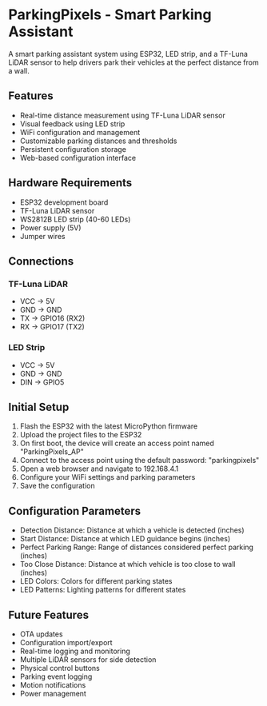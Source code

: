 # ParkingPixels - Smart Parking Assistant

A smart parking assistant system using ESP32, LED strip, and a TF-Luna LiDAR sensor to help drivers park their vehicles at the perfect distance from a wall.

## Features

- Real-time distance measurement using TF-Luna LiDAR sensor
- Visual feedback using LED strip
- WiFi configuration and management
- Customizable parking distances and thresholds
- Persistent configuration storage
- Web-based configuration interface

## Hardware Requirements

- ESP32 development board
- TF-Luna LiDAR sensor
- WS2812B LED strip (40-60 LEDs)
- Power supply (5V)
- Jumper wires

## Connections

### TF-Luna LiDAR
- VCC -> 5V
- GND -> GND
- TX -> GPIO16 (RX2)
- RX -> GPIO17 (TX2)

### LED Strip
- VCC -> 5V
- GND -> GND
- DIN -> GPIO5

## Initial Setup

1. Flash the ESP32 with the latest MicroPython firmware
2. Upload the project files to the ESP32
3. On first boot, the device will create an access point named "ParkingPixels_AP"
4. Connect to the access point using the default password: "parkingpixels"
5. Open a web browser and navigate to 192.168.4.1
6. Configure your WiFi settings and parking parameters
7. Save the configuration

## Configuration Parameters

- Detection Distance: Distance at which a vehicle is detected (inches)
- Start Distance: Distance at which LED guidance begins (inches)
- Perfect Parking Range: Range of distances considered perfect parking (inches)
- Too Close Distance: Distance at which vehicle is too close to wall (inches)
- LED Colors: Colors for different parking states
- LED Patterns: Lighting patterns for different states

## Future Features

- OTA updates
- Configuration import/export
- Real-time logging and monitoring
- Multiple LiDAR sensors for side detection
- Physical control buttons
- Parking event logging
- Motion notifications
- Power management

